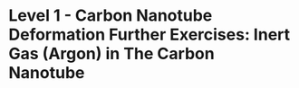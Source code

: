 # Level 1 - Carbon Nanotube Deformation Further Exercises: Inert Gas (Argon) in The Carbon Nanotube

